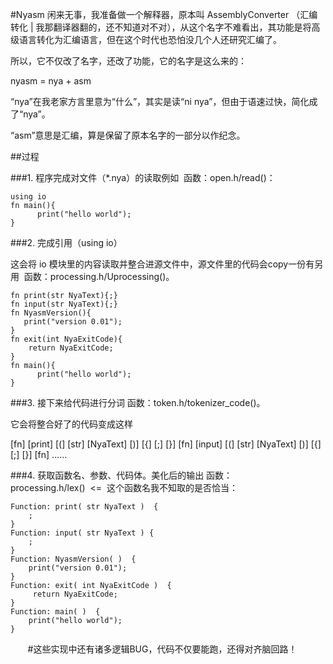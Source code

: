 #Nyasm
闲来无事，我准备做一个解释器，原本叫 AssemblyConverter （汇编转化 | 我那翻译器翻的，还不知道对不对），从这个名字不难看出，其功能是将高级语言转化为汇编语言，但在这个时代也恐怕没几个人还研究汇编了。

所以，它不仅改了名字，还改了功能，它的名字是这么来的：

nyasm = nya + asm

“nya”在我老家方言里意为“什么”，其实是读“ni nya”，但由于语速过快，简化成了“nya”。

“asm”意思是汇编，算是保留了原本名字的一部分以作纪念。

##过程

###1. 程序完成对文件（*.nya）的读取例如  函数：open.h/read()：

    using io
    fn main(){
          print("hello world");
    }

###2. 完成引用（using io）

这会将 io 模块里的内容读取并整合进源文件中，源文件里的代码会copy一份有另用  函数：processing.h/Uprocessing()。

    fn print(str NyaText){;}
    fn input(str NyaText){;}
    fn NyasmVersion(){
       print("version 0.01");
    }
    fn exit(int NyaExitCode){
        return NyaExitCode;
    }      
    fn main(){
          print("hello world");
    }

###3. 接下来给代码进行分词 函数：token.h/tokenizer_code()。

它会将整合好了的代码变成这样

[fn] [print] [(] [str] [NyaText] [)] [{] [;] [}] [fn] [input] [(] [str] [NyaText] [)] [{] [;] [}] [fn] ......

###4. 获取函数名、参数、代码体。美化后的输出 函数：processing.h/lex()  <=  这个函数名我不知取的是否恰当：

    Function: print( str NyaText )  {     
        ;   
    }                                                
    Function: input( str NyaText ) {     
        ; 
    }                                                
    Function: NyasmVersion( )  {        
        print("version 0.01");         
    }                                                
    Function: exit( int NyaExitCode )  {
         return NyaExitCode;            
    }                                                
    Function: main( )  {                     
        print("hello world");           
    }                                          
      
#这些实现中还有诸多逻辑BUG，代码不仅要能跑，还得对齐脑回路！

